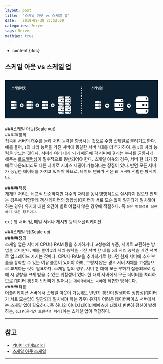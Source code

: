 ```yaml
---
layout: post
title:  "스케일 아웃 vs 스케일 업"
date:   2019-08-30 23:52:00
categories: Server
tags: Server
mathjax: true
---
```


* content
{:toc}

## 스케일 아웃 vs 스케일 업   

![trace](/img/scale.jpg)
---
###스케일 아웃(Scale out)  
#####정의  
접속된 서버의 대수를 늘려 처리 능력을 향상시는 것으로 수평 스케일로 불리기도 한다. 예를 들어, `1`의 처리 능력을 가진 서버에 동일한 서버 4대를 더 추가하여, 총 `5`의 처리 능력을 만드는 것이다. 서버가 여러 대가 되기 때문에 각 서버에 걸리는 부하를 균등하게 해주는 [로드밸런싱](https://github.com/superbly)이 필수적으로 동반되어야 한다.
스케일 아웃의 경우, 서버 한 대가 장애로 다운되더라도 다른 서버로 서비스 제공이 가능하다는 장점이 있다.
반면 모든 서버가 동일한 데이터를 가지고 있어야 하므로, 데이터 변화가 적은 `웹 서버`에 적합한 방식이다.  


#####적용  
개개의 처리는 비교적 단순하지만 다수의 처리를 동시 병행적으로 실시하지 않으면 안되는 경우에 적합한데 갱신 데이터의 정합성(데이터가 서로 모순 없이 일관되게 일치해야 하는 경우) 유지에 대한 요건이 별로 어렵지 않은 경우에 적절하다. 즉 `높은 병렬성을 실현하기 쉬운 경우이다.`

ex ) 웹 서버 펌, 메일 서버나 게시판 등의 어플리케이션

###스케일 업(Scale up)  
#####정의  
스케일 업은 서버에 CPU나 RAM 등을 추가하거나 고성능의 부품, 서버로 교환하는 방법을 의미한다. 예를 들어 `1`의 처리 능력을 가진 서버 한 대를 `5`의 처리 능력을 가진 서버로 업그레이드 시키는 것이다. CPU나 RAM을 추가하기로 했다면 현재 서버에 추가 부품을 장착할 수 있는 여유 슬롯이 있어야 하며, 그렇지 않은 경우 서버 자체를 고성능으로 교체하는 것이 필요하다.
스케일 업의 경우, 서버 한 대에 모든 부하가 집중되므로 장애 시 영향을 크게 받을 수 있는 위험성이 있다. 한 대의 서버에서 모든 데이터를 처리하므로 데이터 갱신이 빈번하게 일어나는 `데이터베이스 서버`에 적합한 방식이다.  
#####적용  
어플리케이션 서버에서 스케일 아웃이 가능해도 빈번히 갱신이 발생하여 정합성(데이터가 서로 모순없이 일관되게 일치해야 하는 경우) 유지가 어려운 데이터베이스 서버에서는 스케일 업이 필요하다. 즉 하나의 이미지 데이터베이스에 대해서 빈번히 갱신이 발생하는, `OLTP(온라인 트랜잭션 처리)`에는 스케일 업이 적합하다.



---



## 참고  

* [가비아 라이브러리](http://library.gabia.com/contents/infrahosting/1222)  
* [스케일 아웃 스케일](http://okky.kr/article/597494)  
---

